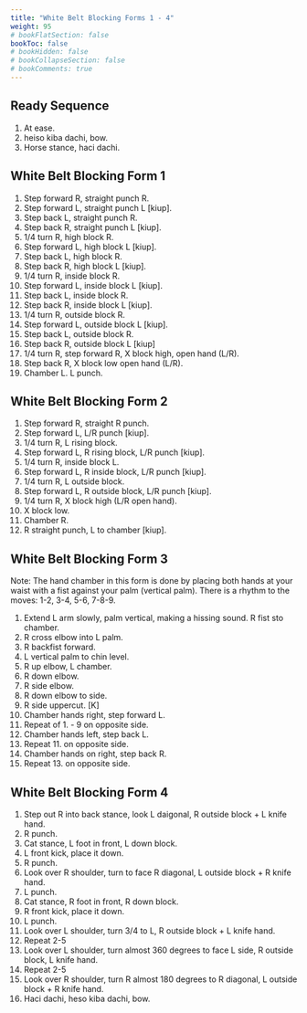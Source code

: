 ```yaml
---
title: "White Belt Blocking Forms 1 - 4"
weight: 95
# bookFlatSection: false
bookToc: false
# bookHidden: false
# bookCollapseSection: false
# bookComments: true
---
```

## Ready Sequence
1. At ease.
2. heiso kiba dachi, bow.
3. Horse stance, haci dachi.

## White Belt Blocking Form 1
1. Step forward R, straight punch R.
2. Step forward L, straight punch L [kiup].
3. Step back L, straight punch R.
4. Step back R, straight punch L [kiup].
5. 1/4 turn R, high block R.
6. Step forward L, high block L [kiup].
7. Step back L, high block R.
8. Step back R, high block L [kiup].
9. 1/4 turn R, inside block R.
10. Step forward L, inside block L [kiup].
11. Step back L, inside block R.
12. Step back R, inside block L [kiup].
13. 1/4 turn R, outside block R.
14. Step forward L, outside block L [kiup].
15. Step back L, outside block R.
16. Step back R, outside block L [kiup]
17. 1/4 turn R, step forward R, X block high, open hand (L/R).
18. Step back R, X block low open hand (L/R).
19. Chamber L. L punch.

## White Belt Blocking Form 2
1. Step forward R, straight R punch.
2. Step forward L, L/R punch [kiup].
3. 1/4 turn R, L rising block.
4. Step forward L, R rising block, L/R punch [kiup].
5. 1/4 turn R, inside block L.
6. Step forward L, R inside block, L/R punch [kiup].
7. 1/4 turn R, L outside block.
8. Step forward L, R outside block, L/R punch [kiup].
9. 1/4 turn R, X block high (L/R open hand).
10. X block low.
11. Chamber R.
12. R straight punch, L to chamber [kiup].

## White Belt Blocking Form 3
Note: The hand chamber in this form is done by placing both hands at your waist with a fist against your palm (vertical palm).
There is a rhythm to the moves: 1-2, 3-4, 5-6, 7-8-9.

1. Extend L arm slowly, palm vertical, making a hissing sound. R fist sto chamber.
2. R cross elbow into L palm.
3. R backfist forward.
4. L vertical palm to chin level.
5. R up elbow, L chamber.
6. R down elbow.
7. R side elbow.
8. R down elbow to side.
9. R side uppercut. [K]
10. Chamber hands right, step forward L.
11. Repeat of 1. - 9 on opposite side.
12. Chamber hands left, step back L.
13. Repeat 11. on opposite side.
14. Chamber hands on right, step back R.
15. Repeat 13. on opposite side.

## White Belt Blocking Form 4
1. Step out R into back stance, look L daigonal,
R outside block + L knife hand.
2. R punch.
3. Cat stance, L foot in front, L down block.
4. L front kick, place it down.
5. R punch.
6. Look over R shoulder, turn to face R diagonal, L outside block + R knife hand.
7. L punch.
8. Cat stance, R foot in front, R down block.
9. R front kick, place it down.
10. L punch.
11. Look over L shoulder, turn 3/4 to L, R outside block + L knife hand.
12. Repeat 2-5 
13. Look over L shoulder, turn almost 360 degrees to face L side, R outside block, L knife hand.
14. Repeat 2-5
15. Look over R shoulder, turn R almost 180 degrees to R diagonal, L outside block + R knife hand.
16. Haci dachi, heso kiba dachi, bow.  
